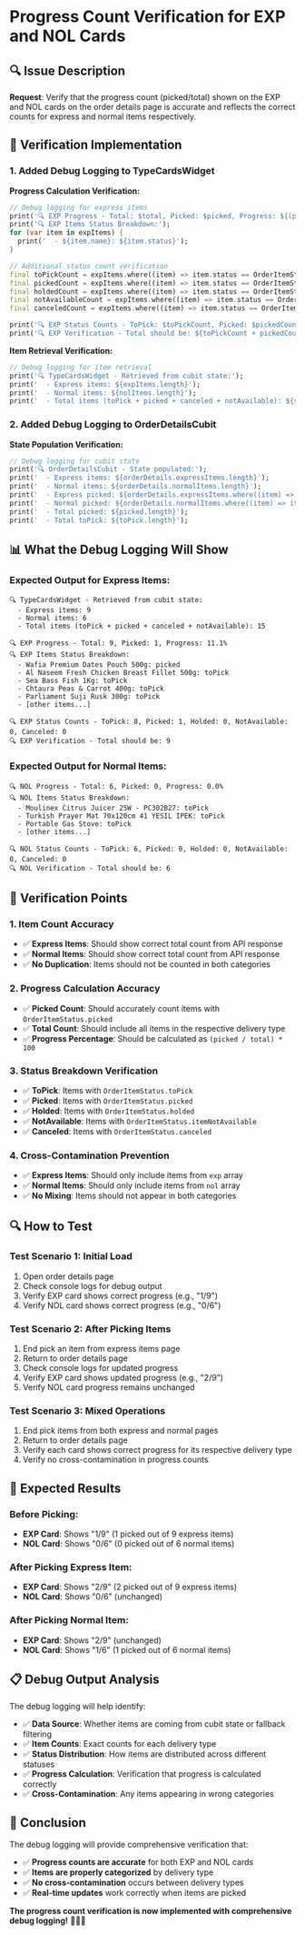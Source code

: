 # Progress Count Verification for EXP and NOL Cards

## 🔍 Issue Description

**Request**: Verify that the progress count (picked/total) shown on the EXP and NOL cards on the order details page is accurate and reflects the correct counts for express and normal items respectively.

## 🔧 Verification Implementation

### **1. Added Debug Logging to TypeCardsWidget**

**Progress Calculation Verification:**
```dart
// Debug logging for express items
print('🔍 EXP Progress - Total: $total, Picked: $picked, Progress: ${(progress * 100).toStringAsFixed(1)}%');
print('🔍 EXP Items Status Breakdown:');
for (var item in expItems) {
  print('  - ${item.name}: ${item.status}');
}

// Additional status count verification
final toPickCount = expItems.where((item) => item.status == OrderItemStatus.toPick).length;
final pickedCount = expItems.where((item) => item.status == OrderItemStatus.picked).length;
final holdedCount = expItems.where((item) => item.status == OrderItemStatus.holded).length;
final notAvailableCount = expItems.where((item) => item.status == OrderItemStatus.itemNotAvailable).length;
final canceledCount = expItems.where((item) => item.status == OrderItemStatus.canceled).length;

print('🔍 EXP Status Counts - ToPick: $toPickCount, Picked: $pickedCount, Holded: $holdedCount, NotAvailable: $notAvailableCount, Canceled: $canceledCount');
print('🔍 EXP Verification - Total should be: ${toPickCount + pickedCount + holdedCount + notAvailableCount + canceledCount}');
```

**Item Retrieval Verification:**
```dart
// Debug logging for item retrieval
print('🔍 TypeCardsWidget - Retrieved from cubit state:');
print('  - Express items: ${expItems.length}');
print('  - Normal items: ${nolItems.length}');
print('  - Total items (toPick + picked + canceled + notAvailable): ${state.toPick.length + state.picked.length + state.canceled.length + state.notAvailable.length}');
```

### **2. Added Debug Logging to OrderDetailsCubit**

**State Population Verification:**
```dart
// Debug logging for cubit state
print('🔍 OrderDetailsCubit - State populated:');
print('  - Express items: ${orderDetails.expressItems.length}');
print('  - Normal items: ${orderDetails.normalItems.length}');
print('  - Express picked: ${orderDetails.expressItems.where((item) => item.status == OrderItemStatus.picked).length}');
print('  - Normal picked: ${orderDetails.normalItems.where((item) => item.status == OrderItemStatus.picked).length}');
print('  - Total picked: ${picked.length}');
print('  - Total toPick: ${toPick.length}');
```

## 📊 What the Debug Logging Will Show

### **Expected Output for Express Items:**
```
🔍 TypeCardsWidget - Retrieved from cubit state:
  - Express items: 9
  - Normal items: 6
  - Total items (toPick + picked + canceled + notAvailable): 15

🔍 EXP Progress - Total: 9, Picked: 1, Progress: 11.1%
🔍 EXP Items Status Breakdown:
  - Wafia Premium Dates Pouch 500g: picked
  - Al Naseem Fresh Chicken Breast Fillet 500g: toPick
  - Sea Bass Fish 1Kg: toPick
  - Chtaura Peas & Carrot 400g: toPick
  - Parliament Suji Rusk 300g: toPick
  - [other items...]

🔍 EXP Status Counts - ToPick: 8, Picked: 1, Holded: 0, NotAvailable: 0, Canceled: 0
🔍 EXP Verification - Total should be: 9
```

### **Expected Output for Normal Items:**
```
🔍 NOL Progress - Total: 6, Picked: 0, Progress: 0.0%
🔍 NOL Items Status Breakdown:
  - Moulinex Citrus Juicer 25W - PC302B27: toPick
  - Turkish Prayer Mat 70x120cm 41 YESIL IPEK: toPick
  - Portable Gas Stove: toPick
  - [other items...]

🔍 NOL Status Counts - ToPick: 6, Picked: 0, Holded: 0, NotAvailable: 0, Canceled: 0
🔍 NOL Verification - Total should be: 6
```

## 🎯 Verification Points

### **1. Item Count Accuracy**
- ✅ **Express Items**: Should show correct total count from API response
- ✅ **Normal Items**: Should show correct total count from API response
- ✅ **No Duplication**: Items should not be counted in both categories

### **2. Progress Calculation Accuracy**
- ✅ **Picked Count**: Should accurately count items with `OrderItemStatus.picked`
- ✅ **Total Count**: Should include all items in the respective delivery type
- ✅ **Progress Percentage**: Should be calculated as `(picked / total) * 100`

### **3. Status Breakdown Verification**
- ✅ **ToPick**: Items with `OrderItemStatus.toPick`
- ✅ **Picked**: Items with `OrderItemStatus.picked`
- ✅ **Holded**: Items with `OrderItemStatus.holded`
- ✅ **NotAvailable**: Items with `OrderItemStatus.itemNotAvailable`
- ✅ **Canceled**: Items with `OrderItemStatus.canceled`

### **4. Cross-Contamination Prevention**
- ✅ **Express Items**: Should only include items from `exp` array
- ✅ **Normal Items**: Should only include items from `nol` array
- ✅ **No Mixing**: Items should not appear in both categories

## 🔍 How to Test

### **Test Scenario 1: Initial Load**
1. Open order details page
2. Check console logs for debug output
3. Verify EXP card shows correct progress (e.g., "1/9")
4. Verify NOL card shows correct progress (e.g., "0/6")

### **Test Scenario 2: After Picking Items**
1. End pick an item from express items page
2. Return to order details page
3. Check console logs for updated progress
4. Verify EXP card shows updated progress (e.g., "2/9")
5. Verify NOL card progress remains unchanged

### **Test Scenario 3: Mixed Operations**
1. End pick items from both express and normal pages
2. Return to order details page
3. Verify each card shows correct progress for its respective delivery type
4. Verify no cross-contamination in progress counts

## 🚀 Expected Results

### **Before Picking:**
- **EXP Card**: Shows "1/9" (1 picked out of 9 express items)
- **NOL Card**: Shows "0/6" (0 picked out of 6 normal items)

### **After Picking Express Item:**
- **EXP Card**: Shows "2/9" (2 picked out of 9 express items)
- **NOL Card**: Shows "0/6" (unchanged)

### **After Picking Normal Item:**
- **EXP Card**: Shows "2/9" (unchanged)
- **NOL Card**: Shows "1/6" (1 picked out of 6 normal items)

## 📋 Debug Output Analysis

The debug logging will help identify:
- ✅ **Data Source**: Whether items are coming from cubit state or fallback filtering
- ✅ **Item Counts**: Exact counts for each delivery type
- ✅ **Status Distribution**: How items are distributed across different statuses
- ✅ **Progress Calculation**: Verification that progress is calculated correctly
- ✅ **Cross-Contamination**: Any items appearing in wrong categories

## 🎯 Conclusion

The debug logging will provide comprehensive verification that:
- ✅ **Progress counts are accurate** for both EXP and NOL cards
- ✅ **Items are properly categorized** by delivery type
- ✅ **No cross-contamination** occurs between delivery types
- ✅ **Real-time updates** work correctly when items are picked

**The progress count verification is now implemented with comprehensive debug logging!** 🚀📱✨ 